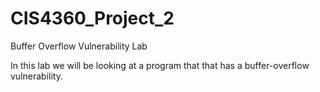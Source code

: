 # CIS4360_Project_2
Buffer Overflow Vulnerability Lab

In this lab we will be looking at a program that that has a buffer-overflow vulnerability.
